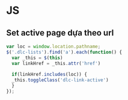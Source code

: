 # JS

## Set active page dựa theo url

``` js
var loc = window.location.pathname;
$('.dlc-lists').find('a').each(function() {
  var _this = $(this)
  var linkHref = _this.attr('href')
  
  if(linkHref.includes(loc)) {
  _this.toggleClass('dlc-link-active')
  }
});
```
